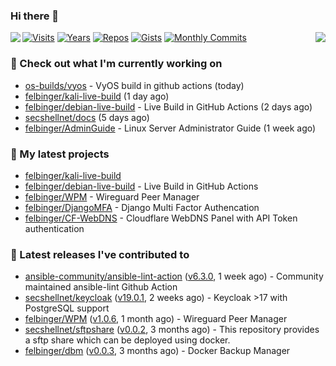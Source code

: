 ### Hi there 👋

<img align="left" src="https://github-readme-stats.vercel.app/api?username=felbinger&theme=dark">
<img align="right" src="https://github-readme-stats.vercel.app/api/top-langs/?username=felbinger&theme=dark">

[![Visits](https://badges.pufler.dev/visits/felbinger/felbinger?style=flat-square&color=black&logo=github)](https://github.com/felbinger)
[![Years](https://badges.pufler.dev/years/felbinger?style=flat-square&color=black&logo=github)](https://github.com/felbinger)
[![Repos](https://badges.pufler.dev/repos/felbinger?style=flat-square&color=black&logo=github)](https://github.com/felbinger?tab=repositories)
[![Gists](https://badges.pufler.dev/gists/felbinger?style=flat-square&color=black&logo=github)](https://gist.github.com/felbinger)
[![Monthly Commits](https://badges.pufler.dev/commits/monthly/felbinger?style=flat-square&color=black&logo=github)](https://github.com/felbinger)

### :construction_worker: Check out what I'm currently working on

- [os-builds/vyos](https://github.com/os-builds/vyos) - VyOS build in github actions (today)
- [felbinger/kali-live-build](https://github.com/felbinger/kali-live-build) (1 day ago)
- [felbinger/debian-live-build](https://github.com/felbinger/debian-live-build) - Live Build in GitHub Actions (2 days ago)
- [secshellnet/docs](https://github.com/secshellnet/docs) (5 days ago)
- [felbinger/AdminGuide](https://github.com/felbinger/AdminGuide) - Linux Server Administrator Guide (1 week ago)

### :seedling: My latest projects

- [felbinger/kali-live-build](https://github.com/felbinger/kali-live-build)
- [felbinger/debian-live-build](https://github.com/felbinger/debian-live-build) - Live Build in GitHub Actions
- [felbinger/WPM](https://github.com/felbinger/WPM) - Wireguard Peer Manager
- [felbinger/DjangoMFA](https://github.com/felbinger/DjangoMFA) - Django Multi Factor Authencation
- [felbinger/CF-WebDNS](https://github.com/felbinger/CF-WebDNS) - Cloudflare WebDNS Panel with API Token authentication

### :telescope: Latest releases I've contributed to

- [ansible-community/ansible-lint-action](https://github.com/ansible-community/ansible-lint-action) ([v6.3.0](https://github.com/ansible-community/ansible-lint-action/releases/tag/v6.3.0), 1 week ago) - Community maintained ansible-lint Github Action
- [secshellnet/keycloak](https://github.com/secshellnet/keycloak) ([v19.0.1](https://github.com/secshellnet/keycloak/releases/tag/v19.0.1), 2 weeks ago) - Keycloak &gt;17 with PostgreSQL support
- [felbinger/WPM](https://github.com/felbinger/WPM) ([v1.0.6](https://github.com/felbinger/WPM/releases/tag/v1.0.6), 1 month ago) - Wireguard Peer Manager
- [secshellnet/sftpshare](https://github.com/secshellnet/sftpshare) ([v0.0.2](https://github.com/secshellnet/sftpshare/releases/tag/v0.0.2), 3 months ago) - This repository provides a sftp share which can be deployed using docker.
- [felbinger/dbm](https://github.com/felbinger/dbm) ([v0.0.3](https://github.com/felbinger/dbm/releases/tag/v0.0.3), 3 months ago) - Docker Backup Manager
